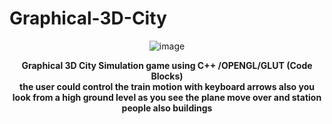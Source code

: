 # Graphical-3D-City
<div align="center">
<img src="https://user-images.githubusercontent.com/49767083/88858328-1e612900-d1f8-11ea-82fd-a62b4dba9cca.gif" alt= "image">
<strong><p>Graphical 3D City Simulation game using C++ /OPENGL/GLUT (Code Blocks)<br>
  the user could control the train motion with keyboard arrows also you look from a high ground level as you see the plane move over and station people also buildings</p></strong>
</div>
